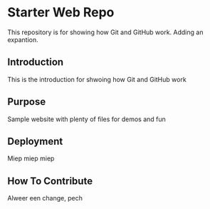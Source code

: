 # Starter Web Repo

This repository is for showing how Git and GitHub work. Adding an expantion.

## Introduction

This is the introduction for shwoing how Git and GitHub work

## Purpose

Sample website with plenty of files for demos and fun

## Deployment

Miep miep miep

## How To Contribute

Alweer een change, pech